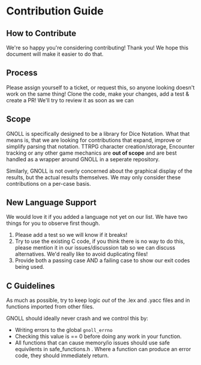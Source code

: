 # Contribution Guide
## How to Contribute
We're so happy you're considering contributing! Thank you! We hope this document will make it easier to do that.

## Process
Please assign yourself to a ticket, or request this, so anyone looking doesn't work on the same thing! Clone the code, make your changes, add a test & create a PR! We'll try to review it as soon as we can

## Scope
GNOLL is specifically designed to be a library for Dice Notation. What that means is, that we are looking for contributions that expand, improve or simplify parsing that notation. TTRPG character creation/storage, Encounter tracking or any other game mechanics are **out of scope** and are best handled as a wrapper around GNOLL in a seperate repository.

Similarly, GNOLL is not overly concerned about the graphical display of the results, but the actual results themselves. We may only consider these contributions on a per-case basis.

## New Language Support
We would love it if you added a language not yet on our list. We have two things for you to observe first though.
1. Please add a test so we will know if it breaks!
2. Try to use the existing C code, if you think there is no way to do this, please mention it in our issues/discussion tab so we can discuss alternatives. We'd really like to avoid duplicating files!
3. Provide both a passing case AND a failing case to show our exit codes being used.

## C Guidelines
As much as possible, try to keep logic *out* of the .lex and .yacc files and in functions imported from other files.

GNOLL should ideally never crash and we control this by:
- Writing errors to the global `gnoll_errno`
- Checking this value is == 0 before doing any work in your function.
- All functions that can cause memory/io issues should use safe equivilents in safe_functions.h . Where a function can produce an error code, they should immediately return.
